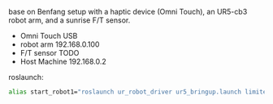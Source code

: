base on Benfang setup with a haptic device (Omni Touch), an UR5-cb3 robot arm, and a sunrise F/T sensor.

 - Omni Touch USB
 - robot arm 192.168.0.100
 - F/T sensor TODO
 - Host Machine 192.168.0.2
  
roslaunch:
```bash
alias start_robot1="roslaunch ur_robot_driver ur5_bringup.launch limited:=true robot_ip:=192.168.0.100"
```



